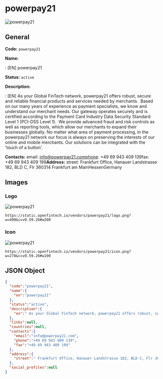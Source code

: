 
# powerpay21 
![powerpay21](https://static.openfintech.io/vendors/powerpay21/logo.png?w=400&c=v0.59.26#w200)  

## General 
 
**Code:** `powerpay21` 
 
**Name:** 
 
:	[EN] powerpay21 
 
**Status:** `active` 
 
**Description:** 
 
: [EN]  As your Global FinTech network, powerpay21 offers robust, secure and reliable financial products and services needed by merchants.  Based on our many years of experience as payment specialists, we know and understand our merchant needs. Our gateway operates securely and is certified according to the Payment Card Industry Data Security Standard Level 1 (PCI-DSS Level 1).  We provide advanced fraud and risk controls as well as reporting tools, which allow our merchants to expand their businesses globally. No matter what area of payment processing, in the powerpay21 network our focus is always on preserving the interests of our online and mobile merchants. Our solutions can be integrated with the 'touch of a button'.   
 
**Contacts:** 
email: info@powerpay21.comphone: +49 69 943 409 139fax: +49 69 943 409 199**Address:** 
street:  Frankfurt Office, Hanauer Landstrasse 182, BLD C, Flr 360314 Frankfurt am MainHessenGermany  

## Images 

### Logo 
 
![powerpay21](https://static.openfintech.io/vendors/powerpay21/logo.png?w=400&c=v0.59.26#w200)  

```
https://static.openfintech.io/vendors/powerpay21/logo.png?w=400&c=v0.59.26#w200
```  

### Icon 
 
![powerpay21](https://static.openfintech.io/vendors/powerpay21/icon.png?w=278&c=v0.59.26#w100)  

```
https://static.openfintech.io/vendors/powerpay21/icon.png?w=278&c=v0.59.26#w100
```  

## JSON Object 

```json
{
  "code":"powerpay21",
  "name":{
    "en":"powerpay21"
  },
  "status":"active",
  "description":{
    "en":" As your Global FinTech network, powerpay21 offers robust, secure and reliable financial products and services needed by merchants.\u00a0 Based on our many years of experience as payment specialists, we know and understand our merchant needs. Our gateway operates securely and is certified according to the Payment Card Industry Data Security Standard Level 1 (PCI-DSS Level 1).\u00a0 We provide advanced fraud and risk controls as well as reporting tools, which allow our merchants to expand their businesses globally. No matter what area of payment processing, in the powerpay21 network our focus is always on preserving the interests of our online and mobile merchants. Our solutions can be integrated with the 'touch of a button'.\u00a0 "
  },
  "links":null,
  "countries":null,
  "contacts":{
    "email":"info@powerpay21.com",
    "phone":"+49 69 943 409 139",
    "fax":"+49 69 943 409 199"
  },
  "address":{
    "street":" Frankfurt Office, Hanauer Landstrasse 182, BLD C, Flr 360314 Frankfurt am MainHessenGermany "
  },
  "social_profiles":null
}
```  
